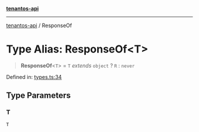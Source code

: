 [**tenantos-api**](../README.md)

***

[tenantos-api](../globals.md) / ResponseOf

# Type Alias: ResponseOf\<T\>

> **ResponseOf**\<`T`\> = `T` *extends* `object` ? `R` : `never`

Defined in: [types.ts:34](https://github.com/shadmanZero/tenantos-api/blob/1c7b7035084787c8e7500a348d67d47efa9ca53a/src/types.ts#L34)

## Type Parameters

### T

`T`
